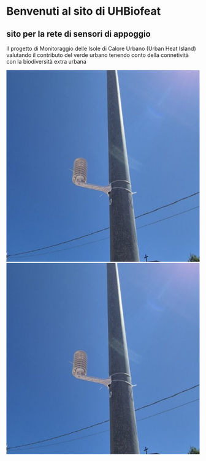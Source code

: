 # Benvenuti al sito di UHBiofeat
## sito per la rete di sensori di appoggio 
Il progetto di Monitoraggio delle Isole di Calore Urbano (Urban Heat Island) valutando il contributo del verde urbano tenendo conto della connetività con la biodiversità extra urbana

![](./image/MeteoScreenInAction.png)![](./image/MeteoScreenInAction.png)  



